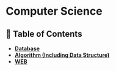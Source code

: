 # Computer Science

## :memo: Table of Contents
- [**Database**](https://github.com/lsw6684/ComputerScience/tree/master/Database)
- [**Algorithm (Including Data Structure)**](https://github.com/lsw6684/ComputerScience/tree/master/ALGORITHM%20(Including%20Data%20Structure))
- [**WEB**](https://github.com/lsw6684/ComputerScience/tree/master/WEB)